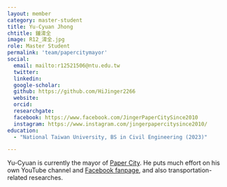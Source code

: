 ```yaml
---
layout: member
category: master-student
title: Yu-Cyuan Jhong
chtitle: 鍾淯全
image: R12_淯全.jpg
role: Master Student
permalink: 'team/papercitymayor'
social:
  email: mailto:r12521506@ntu.edu.tw
  twitter: 
  linkedin: 
  google-scholar: 
  github: https://github.com/HiJinger2266
  website: 
  orcid: 
  researchgate: 
  facebook: https://www.facebook.com/JingerPaperCitySince2010
  instagram: https://www.instagram.com/jingerpapercitysince2010/
education:
  - "National Taiwan University, BS in Civil Engineering (2023)"

---
```



Yu-Cyuan is currently the mayor of [Paper City](https://www.youtube.com/@jinger-paper-city). He puts much effort on his own YouTube channel and [Facebook fanpage](https://www.facebook.com/JingerPaperCitySince2010), and also transportation-related researches.
